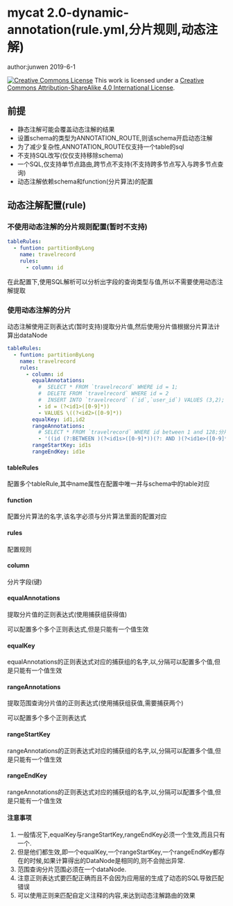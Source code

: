 

# mycat 2.0-dynamic-annotation(rule.yml,分片规则,动态注解)

author:junwen 2019-6-1

[![Creative Commons License](https://i.creativecommons.org/l/by-sa/4.0/88x31.png)](http://creativecommons.org/licenses/by-sa/4.0/)
This work is licensed under a [Creative Commons Attribution-ShareAlike 4.0 International License](http://creativecommons.org/licenses/by-sa/4.0/).

## 前提

- 静态注解可能会覆盖动态注解的结果
- 设置schema的类型为ANNOTATION_ROUTE,则该schema开启动态注解
- 为了减少复杂性,ANNOTATION_ROUTE仅支持一个table的sql
- 不支持SQL改写(仅仅支持移除schema)
- 一个SQL,仅支持单节点路由,跨节点不支持(不支持跨多节点写入与跨多节点查询)
- 动态注解依赖schema和function(分片算法)的配置

## 动态注解配置(rule)

### 不使用动态注解的分片规则配置(暂时不支持)

```yaml
tableRules:
  - funtion: partitionByLong
    name: travelrecord
    rules:
      - column: id

```

在此配置下,使用SQL解析可以分析出字段的查询类型与值,所以不需要使用动态注解提取

### 使用动态注解的分片

动态注解使用正则表达式(暂时支持)提取分片值,然后使用分片值根据分片算法计算出dataNode

```yaml
tableRules:
  - funtion: partitionByLong
    name: travelrecord
    rules:
      - column: id
        equalAnnotations:
          #  SELECT * FROM `travelrecord` WHERE id = 1;
          #  DELETE FROM `travelrecord` WHERE id = 2
          #  INSERT INTO `travelrecord` (`id`,`user_id`) VALUES (3,2);
          - id = (?<id1>([0-9]*))
          - VALUES \((?<id2>([0-9]*))
        equalKey: id1,id2
        rangeAnnotations:
          # SELECT * FROM `travelrecord` WHERE id between 1 and 128;分片算法分区大小,跨分片不能查询
          - '((id (?:BETWEEN )(?<id1s>([0-9]*))(?: AND )(?<id1e>([0-9]*))))'
        rangeStartKey: id1s
        rangeEndKey: id1e
```

#### tableRules

配置多个tableRule,其中name属性在配置中唯一并与schema中的table对应

#### function

配置分片算法的名字,该名字必须与分片算法里面的配置对应

#### rules

配置规则

#### column

分片字段(键)

#### equalAnnotations

提取分片值的正则表达式(使用捕获组获得值) 

可以配置多个多个正则表达式,但是只能有一个值生效

#### equalKey

equalAnnotations的正则表达式对应的捕获组的名字,以,分隔可以配置多个值,但是只能有一个值生效

#### rangeAnnotations

提取范围查询分片值的正则表达式(使用捕获组获值,需要捕获两个) 

可以配置多个多个正则表达式

#### rangeStartKey

rangeAnnotations的正则表达式对应的捕获组的名字,以,分隔可以配置多个值,但是只能有一个值生效

#### rangeEndKey

rangeAnnotations的正则表达式对应的捕获组的名字,以,分隔可以配置多个值,但是只能有一个值生效



#### 注意事项

1. 一般情况下,equalKey与rangeStartKey,rangeEndKey必须一个生效,而且只有一个.
2. 但是他们都生效,即一个equalKey,一个rangeStartKey,一个rangeEndKey都存在的时候,如果计算得出的DataNode是相同的,则不会抛出异常.
3. 范围查询分片范围必须在一个dataNode.
4. 注意正则表达式要匹配正确而且不会因为应用层的生成了动态的SQL导致匹配错误
5. 可以使用正则来匹配自定义注释的内容,来达到动态注解路由的效果
